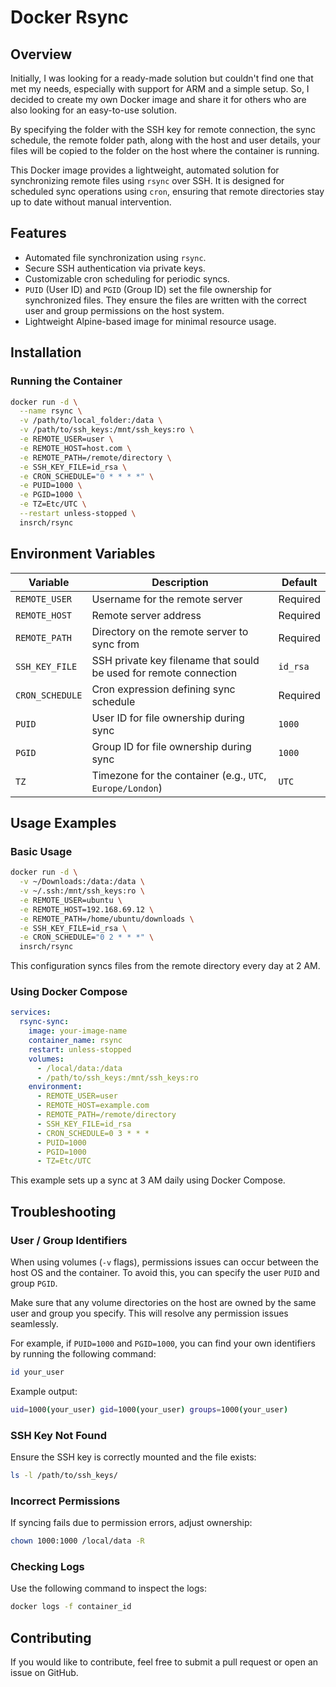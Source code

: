 # Docker Rsync

## Overview

Initially, I was looking for a ready-made solution but couldn't find one that met my needs, especially with support for ARM and a simple setup. So, I decided to create my own Docker image and share it for others who are also looking for an easy-to-use solution.

By specifying the folder with the SSH key for remote connection, the sync schedule, the remote folder path, along with the host and user details, your files will be copied to the folder on the host where the container is running.

This Docker image provides a lightweight, automated solution for synchronizing remote files using `rsync` over SSH. It is designed for scheduled sync operations using `cron`, ensuring that remote directories stay up to date without manual intervention.

## Features

- Automated file synchronization using `rsync`.
- Secure SSH authentication via private keys.
- Customizable cron scheduling for periodic syncs.
- `PUID` (User ID) and `PGID` (Group ID) set the file ownership for synchronized files. They ensure the files are written with the correct user and group permissions on the host system.
- Lightweight Alpine-based image for minimal resource usage.

## Installation

### Running the Container

```sh
docker run -d \
  --name rsync \
  -v /path/to/local_folder:/data \
  -v /path/to/ssh_keys:/mnt/ssh_keys:ro \
  -e REMOTE_USER=user \
  -e REMOTE_HOST=host.com \
  -e REMOTE_PATH=/remote/directory \
  -e SSH_KEY_FILE=id_rsa \
  -e CRON_SCHEDULE="0 * * * *" \
  -e PUID=1000 \
  -e PGID=1000 \
  -e TZ=Etc/UTC \
  --restart unless-stopped \
  insrch/rsync
```

## Environment Variables

| Variable        | Description                                                       | Default  |
| --------------- | ----------------------------------------------------------------- | -------- |
| `REMOTE_USER`   | Username for the remote server                                    | Required |
| `REMOTE_HOST`   | Remote server address                                             | Required |
| `REMOTE_PATH`   | Directory on the remote server to sync from                       | Required |
| `SSH_KEY_FILE`  | SSH private key filename that sould be used for remote connection | `id_rsa` |
| `CRON_SCHEDULE` | Cron expression defining sync schedule                            | Required |
| `PUID`          | User ID for file ownership during sync                            | `1000`   |
| `PGID`          | Group ID for file ownership during sync                           | `1000`   |
| `TZ`            | Timezone for the container (e.g., `UTC`, `Europe/London`)         | `UTC`    |

## Usage Examples

### Basic Usage

```sh
docker run -d \
  -v ~/Downloads:/data:/data \
  -v ~/.ssh:/mnt/ssh_keys:ro \
  -e REMOTE_USER=ubuntu \
  -e REMOTE_HOST=192.168.69.12 \
  -e REMOTE_PATH=/home/ubuntu/downloads \
  -e SSH_KEY_FILE=id_rsa \
  -e CRON_SCHEDULE="0 2 * * *" \
  insrch/rsync
```

This configuration syncs files from the remote directory every day at 2 AM.

### Using Docker Compose

```yaml
services:
  rsync-sync:
    image: your-image-name
    container_name: rsync
    restart: unless-stopped
    volumes:
      - /local/data:/data
      - /path/to/ssh_keys:/mnt/ssh_keys:ro
    environment:
      - REMOTE_USER=user
      - REMOTE_HOST=example.com
      - REMOTE_PATH=/remote/directory
      - SSH_KEY_FILE=id_rsa
      - CRON_SCHEDULE=0 3 * * *
      - PUID=1000
      - PGID=1000
      - TZ=Etc/UTC
```

This example sets up a sync at 3 AM daily using Docker Compose.

## Troubleshooting

### User / Group Identifiers

When using volumes (`-v` flags), permissions issues can occur between the host OS and the container. To avoid this, you can specify the user `PUID` and group `PGID`.

Make sure that any volume directories on the host are owned by the same user and group you specify. This will resolve any permission issues seamlessly.

For example, if `PUID=1000` and `PGID=1000`, you can find your own identifiers by running the following command:

```sh
id your_user
```

Example output:

```sh
uid=1000(your_user) gid=1000(your_user) groups=1000(your_user)
```

### SSH Key Not Found

Ensure the SSH key is correctly mounted and the file exists:

```sh
ls -l /path/to/ssh_keys/
```

### Incorrect Permissions

If syncing fails due to permission errors, adjust ownership:

```sh
chown 1000:1000 /local/data -R
```

### Checking Logs

Use the following command to inspect the logs:

```sh
docker logs -f container_id
```

## Contributing

If you would like to contribute, feel free to submit a pull request or open an issue on GitHub.
